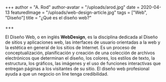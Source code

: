 +++
author = "A. Rod"
author-avatar = "/uploads/arod.jpg"
date = 2020-04-13
featuredImage = "/uploads/web-design-article.jpg"
tags = ["Web", "Diseño"]
title = "¿Qué es el diseño web?"

+++

El Diseño Web, o en inglés **WebDesign**, es la disciplina dedicada al Diseño de sitios y aplicaciones web, las interfaces de usuario orientadas a la web y la estética en general de los sitios de Internet. Es un proceso de conceptualización, planificación y creación de una colección de archivos electrónicos que determinan el diseño, los colores, los estilos de texto, la estructura, los gráficos, las imágenes y el uso de funciones interactivas que entregan páginas a los visitantes de su sitio. El diseño web profesional ayuda a que un negocio on line tenga credibilidad.
